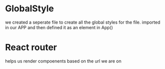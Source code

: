 <!-- writing some random notes throughout the project in this file  -->

# GlobalStyle

we created a seperate file to create all the global styles
for the file.
imported in our APP and then defined it as an element in App()

# React router

helps us render compoenents based on the url we are on
